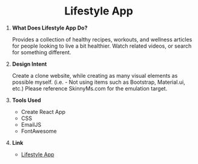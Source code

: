 <h1 align="center">
  Lifestyle App
</h1>

1.  **What Does Lifestyle App Do?**

    Provides a collection of healthy recipes, workouts, and wellness articles for people looking to live a bit healthier. Watch related videos, or search for something different.

2.  **Design Intent**

    Create a clone website, while creating as many visual elements as possible myself. (i.e. - Not using items such as Bootstrap, Material.ui, etc.) Please reference SkinnyMs.com for the emulation target.

3.  **Tools Used**

    - Create React App
    - CSS
    - EmailJS
    - FontAwesome

4.  **Link**

    - [Lifestyle App](http://lifestyle-app.vercel.app/)
